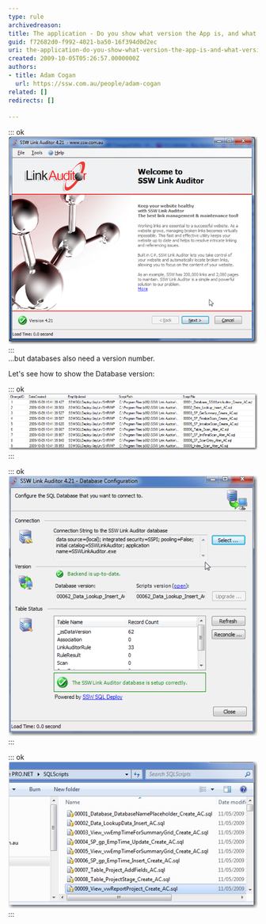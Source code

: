 ```yaml
---
type: rule
archivedreason: 
title: The application - Do you show what version the App is, and what version the Database is?
guid: f72682d0-f992-4021-ba50-16f394d0d2ec
uri: the-application-do-you-show-what-version-the-app-is-and-what-version-the-database-is
created: 2009-10-05T05:26:57.0000000Z
authors:
- title: Adam Cogan
  url: https://ssw.com.au/people/adam-cogan
related: []
redirects: []

---
```


::: ok  
![Figure: Everyone shows the version number somewhere on their app](LinkAuditor.png)  
:::  
 ...but databases also need a version number.

 Let's see how to show the Database version:    
<!--endintro-->

::: ok  
![Figure: The applications database should have a table storing the version info (the table is called \_zsDataVersion). See an example of this in SSW Link Auditor](zsVersionTable.png)  
:::  

::: ok  
![Figure: The user can clearly see the Database version is 62 after clicking "Configure..." button in wizard "Storage Mechanism". See an example of this in SSW Link Auditor](LinkAuditorVersion.png)  
:::  

::: ok  
![Figure: The Application keeps all the scripts in a folder called SQLScripts (this allows the application to upgrade itself and give the Reconciliation functionality)](ChangeScripts.jpg)  
:::
